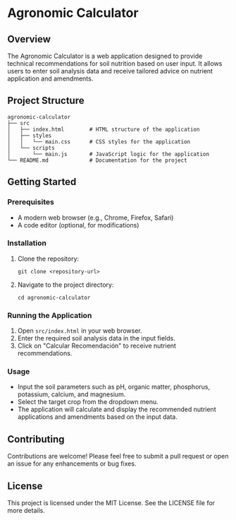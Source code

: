 # Agronomic Calculator

## Overview
The Agronomic Calculator is a web application designed to provide technical recommendations for soil nutrition based on user input. It allows users to enter soil analysis data and receive tailored advice on nutrient application and amendments.

## Project Structure
```
agronomic-calculator
├── src
│   ├── index.html        # HTML structure of the application
│   ├── styles
│   │   └── main.css      # CSS styles for the application
│   └── scripts
│       └── main.js       # JavaScript logic for the application
└── README.md             # Documentation for the project
```

## Getting Started

### Prerequisites
- A modern web browser (e.g., Chrome, Firefox, Safari)
- A code editor (optional, for modifications)

### Installation
1. Clone the repository:
   ```
   git clone <repository-url>
   ```
2. Navigate to the project directory:
   ```
   cd agronomic-calculator
   ```

### Running the Application
1. Open `src/index.html` in your web browser.
2. Enter the required soil analysis data in the input fields.
3. Click on "Calcular Recomendación" to receive nutrient recommendations.

### Usage
- Input the soil parameters such as pH, organic matter, phosphorus, potassium, calcium, and magnesium.
- Select the target crop from the dropdown menu.
- The application will calculate and display the recommended nutrient applications and amendments based on the input data.

## Contributing
Contributions are welcome! Please feel free to submit a pull request or open an issue for any enhancements or bug fixes.

## License
This project is licensed under the MIT License. See the LICENSE file for more details.
